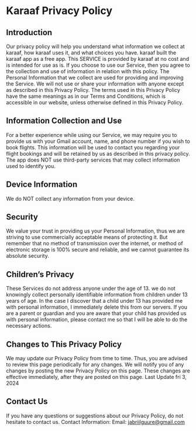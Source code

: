 <h1>Karaaf Privacy Policy</h1>

<h2>Introduction</h2>

Our privacy policy will help you understand what information we collect at karaaf, how karaaf uses it, and what choices you have. karaaf built the karaaf app as a free app. This SERVICE is provided by karaaf at no cost and is intended for use as is. If you choose to use our Service, then you agree to the collection and use of information in relation with this policy. The Personal Information that we collect are used for providing and improving the Service. We will not use or share your information with anyone except as described in this Privacy Policy.
The terms used in this Privacy Policy have the same meanings as in our Terms and Conditions, which is accessible in our website, unless otherwise defined in this Privacy Policy.

<h2>Information Collection and Use</h2>

For a better experience while using our Service, we may require you to provide us with your Gmail account, name, and phone number if you wish to book flights. This information will be used to contact you regarding your flight bookings and will be retained by us as described in this privacy policy.
The app does NOT use third-party services that may collect information used to identify you.


<h2>Device Information</h2>
We do NOT collect any information from your device. 

<h2>Security</h2>

We value your trust in providing us your Personal Information, thus we are striving to use commercially acceptable means of protecting it. But remember that no method of transmission over the internet, or method of electronic storage is 100% secure and reliable, and we cannot guarantee its absolute security.

<h2>Children’s Privacy</h2>

These Services do not address anyone under the age of 13. we do not knowingly collect personally identifiable information from children under 13 years of age. In the case I discover that a child under 13 has provided me with personal information, I immediately delete this from our servers. If you are a parent or guardian and you are aware that your child has provided us with personal information, please contact me so that I will be able to do the necessary actions. 

<h2>Changes to This Privacy Policy</h2>

We may update our Privacy Policy from time to time. Thus, you are advised to review this page periodically for any changes. We will notify you of any changes by posting the new Privacy Policy on this page. These changes are effective immediately, after they are posted on this page.
Last Update fri 3, 2024
<h2>Contact Us</h2>
  
If you have any questions or suggestions about our Privacy Policy, do not hesitate to contact us.
Contact Information:
Email: jabriilguure@gmail.com
